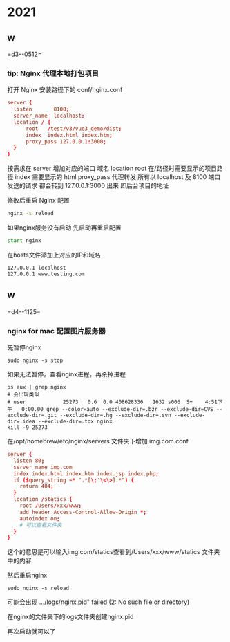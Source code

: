 # 2021

## w
=d3--0512=
### tip: Nginx 代理本地打包项目

打开 Nginx 安装路径下的 conf/nginx.conf

```conf
server {
  listen       8100;
  server_name  localhost;
  location / {
      root   /test/v3/vue3_demo/dist;
      index  index.html index.htm;
      proxy_pass 127.0.0.1:3000;
  }
}
```

按需求在 server 增加对应的端口 域名
location root 在/路径时需要显示的项目路径
index 需要显示的 html
proxy_pass 代理转发 所有以 localhost 及 8100 端口发送的请求 都会转到 127.0.0.1:3000 出来
即后台项目的地址

修改后重启 Nginx 配置

```cmd
nginx -s reload
```

如果nginx服务没有启动 先启动再重启配置

```cmd
start nginx
```

在hosts文件添加上对应的IP和域名

```hosts
127.0.0.1 localhost
127.0.0.1 www.testing.com
```

## w

=d4--1125=

### nginx for mac 配置图片服务器

先暂停nginx
```shell
sudo nginx -s stop
```

如果无法暂停，查看nginx进程，再杀掉进程

```shell
ps aux | grep nginx
# 会出现类似
# user            25273   0.6  0.0 408628336   1632 s006  S+    4:51下午   0:00.00 grep --color=auto --exclude-dir=.bzr --exclude-dir=CVS --exclude-dir=.git --exclude-dir=.hg --exclude-dir=.svn --exclude-dir=.idea --exclude-dir=.tox nginx
kill -9 25273
```

在/opt/homebrew/etc/nginx/servers 文件夹下增加 img.com.conf

```conf
server {
  listen 80;
  server_name img.com
  index index.html index.htm index.jsp index.php;
  if ($query_string ~* ".*[\;'\<\>].*") {
    return 404;
  }
  location /statics {
    root /Users/xxx/www;
    add_header Access-Control-Allow-Origin *;
    autoindex on;
    # 可以查看文件夹
  }
}
```
这个的意思是可以输入img.com/statics查看到/Users/xxx/www/statics 文件夹中的内容

然后重启nginx
```shell
sudo nginx -s reload
```
可能会出现 .../logs/nginx.pid" failed (2: No such file or directory)

在nginx的文件夹下的logs文件夹创建nginx.pid

再次启动就可以了
